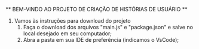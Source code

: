 ** BEM-VINDO AO PROJETO DE CRIAÇÃO DE HISTÓRIAS DE USUÁRIO **

1. Vamos às instruções para download do projeto
    1. Faça o download dos arquivos "main.js" e "package.json" e salve no local desejado em seu computador;
    2. Abra a pasta em sua IDE de preferência (indicamos o VsCode); 